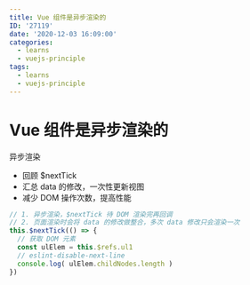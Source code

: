 ```yaml
---
title: Vue 组件是异步渲染的
ID: '27119'
date: '2020-12-03 16:09:00'
categories:
  - learns
  - vuejs-principle
tags:
  - learns
  - vuejs-principle
---
```


# Vue 组件是异步渲染的

异步渲染

- 回顾 $nextTick
- 汇总 data 的修改，一次性更新视图
- 减少 DOM 操作次数，提高性能

``` js 
// 1. 异步渲染，$nextTick 待 DOM 渲染完再回调
// 2. 页面渲染时会将 data 的修改做整合，多次 data 修改只会渲染一次
this.$nextTick(() => {
  // 获取 DOM 元素
  const ulElem = this.$refs.ul1
  // eslint-disable-next-line
  console.log( ulElem.childNodes.length )
})
```
 
 
 

